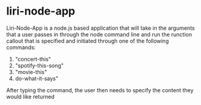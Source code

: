 # liri-node-app

<!-- Clearly state the problem the app is trying to solve (i.e. what is it doing and why) -->
Liri-Node-App is a node.js based application that will take in the arguments that a user passes in through the node command line and run the runction callout that is specified and initiated through one of the following commands:
1. "concert-this"
2. "spotify-this-song"
3. "movie-this"
4. do-what-it-says"

After typing the command, the user then needs to specify the content they would like returned

<!-- Give a high-level overview of how the app is organized -->


<!-- Give start-to-finish instructions on how to run the app -->


<!-- Include screenshots, gifs or videos of the app functioning -->


<!-- Contain a link to a deployed version of the app -->


<!-- Clearly list the technologies used in the app -->


<!-- State your role in the app development -->

